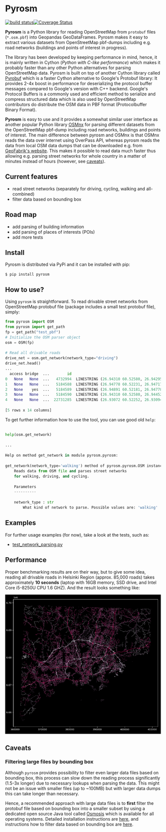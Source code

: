 # Pyrosm 
[![build status](https://api.travis-ci.org/HTenkanen/pyrosm.svg?branch=master)](https://travis-ci.org/HTenkanen/pyrosm)[![Coverage Status](https://codecov.io/gh/HTenkanen/pyrosm/branch/master/graph/badge.svg)](https://codecov.io/gh/HTenkanen/pyrosm)

**Pyrosm** is a Python library for reading OpenStreetMap from `protobuf` files (`*.osm.pbf`) into Geopandas GeoDataFrames. 
Pyrosm makes it easy to extract various datasets from OpenStreetMap pbf-dumps including e.g. road networks (buildings and points of interest in progress).


The library has been developed by keeping performance in mind, hence, it is mainly written in Cython (*Python with C-like performance*) 
which makes it probably faster than any other Python alternatives for parsing OpenStreetMap data.
Pyrosm is built on top of another Cython library called [Pyrobuf](https://github.com/appnexus/pyrobuf) which is a faster Cython alternative 
to Google's Protobuf library: It provides 2-4x boost in performance for deserializing the protocol buffer messages compared to 
Google's version with C++ backend. Google's Protocol Buffers is a commonly used and efficient method to serialize and compress structured data 
which is also used by OpenStreetMap contributors do distribute the OSM data in PBF format (Protocolbuffer Binary Format). 

 
**Pyrosm** is easy to use and it provides a somewhat similar user interface as another popular Python library [OSMnx](https://github.com/gboeing/osmnx)
for parsing different datasets from the OpenStreetMap pbf-dump including road networks, buildings and points of interest. The main difference between 
pyrosm and OSMnx is that OSMnx reads the data over internet using OverPass API, whereas pyrosm reads the data from local OSM data dumps
that can be downloaded e.g. from [GeoFabrik's website](http://download.geofabrik.de/). This makes it possible to read data much faster thus 
allowing e.g. parsing street networks for whole country in a matter of minutes instead of hours (however, see [caveats](#caveats)).

## Current features

 - read street networks (separately for driving, cycling, walking and all-combined)
 - filter data based on bounding box 
 
## Road map

 - add parsing of building information
 - add parsing of places of interests (POIs)
 - add more tests

## Install

Pyrosm is distributed via PyPi and it can be installed with pip:

`$ pip install pyrosm`  

## How to use?

Using `pyrosm` is straightforward. To read drivable street networks from OpenStreetMap protobuf file (package includes a small test protobuf file), simply:

```python
from pyrosm import OSM
from pyrosm import get_path
fp = get_path("test_pbf")
# Initialize the OSM parser object
osm = OSM(fp)

# Read all drivable roads
drive_net = osm.get_network(network_type="driving")
drive_net.head()
...
  access bridge  ...        id                                           geometry
0   None   None  ...   4732994  LINESTRING (26.94310 60.52580, 26.94295 60.525...
1   None   None  ...   5184588  LINESTRING (26.94778 60.52231, 26.94717 60.522...
2   None    yes  ...   5184589  LINESTRING (26.94891 60.52181, 26.94778 60.52231)
3   None   None  ...   5184590  LINESTRING (26.94310 60.52580, 26.94452 60.525...
4   None   None  ...  22731285  LINESTRING (26.93072 60.52252, 26.93094 60.522...

[5 rows x 14 columns]
```   

To get further information how to use the tool, you can use good old `help`:

```python

help(osm.get_network)

...

Help on method get_network in module pyrosm.pyrosm:

get_network(network_type='walking') method of pyrosm.pyrosm.OSM instance
    Reads data from OSM file and parses street networks
    for walking, driving, and cycling.
    
    Parameters
    ----------
    
    network_type : str
        What kind of network to parse. Possible values are: 'walking' | 'cycling' | 'driving' | 'all'.

```

## Examples

For further usage examples (for now), take a look at the tests, such as:
  - [test_network_parsing.py](tests/test_network_parsing.py)


## Performance

Proper benchmarking results are on their way, but to give some idea, reading all drivable roads in Helsinki Region (approx. 85,000 roads) 
takes approximately **10 seconds** (laptop with 16GB memory, SSD drive, and Intel Core i5-8250U CPU 1.6 GHZ). And the result looks something like:

![Helsinki_driving_net](resources/img/Helsinki_driving_net.PNG)

## Caveats

### Filtering large files by bounding box 

Although `pyrosm` provides possibility to filter even larger data files based on bounding box, 
this process can slow down the reading process significantly (1.5-3x longer) due to necessary lookups when parsing the data. 
This might not be an issue with smaller files (up to ~100MB) but with larger data dumps this can take longer than necessary.

Hence, a recommended approach with large data files is to **first** filter the protobuf file based on bounding box into a 
smaller subset by using a dedicated open source Java tool called [Osmosis](https://wiki.openstreetmap.org/wiki/Osmosis) 
which is available for all operating systems. Detailed installation instructions are [here](https://wiki.openstreetmap.org/wiki/Osmosis/Installation), 
and instructions how to filter data based on bounding box are [here](https://wiki.openstreetmap.org/wiki/Osmosis/Examples#Extract_administrative_Boundaries_from_a_PBF_Extract).


